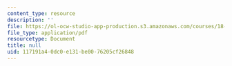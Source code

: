```yaml
---
content_type: resource
description: ''
file: https://ol-ocw-studio-app-production.s3.amazonaws.com/courses/18-600-probability-and-random-variables-fall-2019/117191a40dc0e131be0076205cf26848_MIT18_600F19_lec14.pdf
file_type: application/pdf
resourcetype: Document
title: null
uid: 117191a4-0dc0-e131-be00-76205cf26848
---
```

